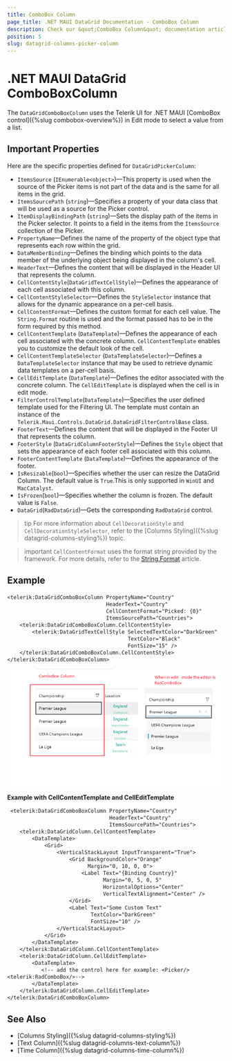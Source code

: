 ```yaml
---
title: ComboBox Column
page_title: .NET MAUI DataGrid Documentation - ComboBox Column
description: Check our &quot;ComboBox Column&quot; documentation article for Telerik DataGrid for .NET MAUI.
position: 5
slug: datagrid-columns-picker-column
---
```


# .NET MAUI DataGrid ComboBoxColumn  

The `DataGridComboBoxColumn` uses the Telerik UI for .NET MAUI [ComboBox control]({%slug combobox-overview%}) in Edit mode to select a value from a list.

## Important Properties

Here are the specific properties defined for `DataGridPickerColumn`:

* `ItemsSource` (`IEnumerable<object>`)&mdash;This property is used when the source of the Picker items is not part of the data and is the same for all items in the grid.
* `ItemsSourcePath` (`string`)&mdash;Specifies a property of your data class that will be used as a source for the Picker control.
* `ItemDisplayBindingPath` (`string`)&mdash;Sets the display path of the items in the Picker selector. It points to a field in the items from the `ItemsSource` collection of the Picker.
* `PropertyName`&mdash;Defines the name of the property of the object type that represents each row within the grid.
* `DataMemberBinding`&mdash;Defines the binding which points to the data member of the underlying object being displayed in the column's cell.
* `HeaderText`&mdash;Defines the content that will be displayed in the Header UI that represents the column.
* `CellContentStyle`(`DataGridTextCellStyle`)&mdash;Defines the appearance of each cell associated with this column. 
* `CellContentStyleSelector`&mdash;Defines the `StyleSelector` instance that allows for the dynamic appearance on a per-cell basis.
* `CellContentFormat`&mdash;Defines the custom format for each cell value. The `String.Format` routine is used and the format passed has to be in the form required by this method.
* `CellContentTemplate` (`DataTemplate`)&mdash;Defines the appearance of each cell associated with the concrete column. `CellContentTemplate` enables you to customize the default look of the cell.
* `CellContentTemplateSelector` (`DataTemplateSelector`)&mdash;Defines a `DataTemplateSelector` instance that may be used to retrieve dynamic data templates on a per-cell basis.
* `CellEditTemplate` (`DataTemplate`)&mdash;Defines the editor associated with the concrete column. The `CellEditTemplate` is displayed when the cell is in edit mode.
* `FilterControlTemplate`(`DataTemplate`)&mdash;Specifies the user defined template used for the Filtering UI. The template must contain an instance of the `Telerik.Maui.Controls.DataGrid.DataGridFilterControlBase` class.
* `FooterText`&mdash;Defines the content that will be displayed in the Footer UI that represents the column.
* `FooterStyle` (`DataGridColumnFooterStyle`)&mdash;Defines the `Style` object that sets the appearance of each footer cell associated with this column.
* `FooterContentTemplate` (`DataTemplate`)&mdash;Defines the appearance of the footer.
* `IsResizable`(`bool`)&mdash;Specifies whether the user can resize the DataGrid Column. The default value is `True`.This is only supported in `WinUI` and `MacCatalyst`.
* `IsFrozen`(`bool`)&mdash;Specifies whether the column is frozen. The default value is `False`.
* `DataGrid`(`RadDataGrid`)&mdash;Gets the corresponding `RadDataGrid` control.

>tip For more information about `CellDecorationStyle` and  `CellDecorationStyleSelector`, refer to the [Columns Styling]({%slug datagrid-columns-styling%}) topic.

>important `CellContentFormat` uses the format string provided by the framework. For more details, refer to the [String.Format](https://docs.microsoft.com/en-us/dotnet/api/system.string.format?view=netframework-4.8) article.

## Example

```XAML
<telerik:DataGridComboBoxColumn PropertyName="Country"
                                HeaderText="Country"
                                CellContentFormat="Picked: {0}"
                                ItemsSourcePath="Countries">
    <telerik:DataGridComboBoxColumn.CellContentStyle>
        <telerik:DataGridTextCellStyle SelectedTextColor="DarkGreen"
                                       TextColor="Black"
                                       FontSize="15" />
    </telerik:DataGridComboBoxColumn.CellContentStyle>
</telerik:DataGridComboBoxColumn>
```

![DataGrid Picker Column](images/pickercolumn-overview.png)

**Example with CellContentTemplate and CellEditTemplate**

```XAML
 <telerik:DataGridComboBoxColumn PropertyName="Country"
                                 HeaderText="Country"
                                 ItemsSourcePath="Countries">
	<telerik:DataGridColumn.CellContentTemplate>
        <DataTemplate>
            <Grid>
                <VerticalStackLayout InputTransparent="True">
                    <Grid BackgroundColor="Orange"
                          Margin="0, 10, 0, 0">
                        <Label Text="{Binding Country}"
                               Margin="0, 5, 0, 5"
                               HorizontalOptions="Center"
                               VerticalTextAlignment="Center" /> 
                    </Grid>
                    <Label Text="Some Custom Text"
                           TextColor="DarkGreen"
                           FontSize="10" />  
                </VerticalStackLayout>
            </Grid>
        </DataTemplate>
    </telerik:DataGridColumn.CellContentTemplate>	
	<telerik:DataGridColumn.CellEditTemplate>
        <DataTemplate>
           <!-- add the control here for example: <Picker/> <telerik:RadComboBox/>-->
        </DataTemplate>
    </telerik:DataGridColumn.CellEditTemplate>						 
</telerik:DataGridComboBoxColumn>
```

## See Also

- [Columns Styling]({%slug datagrid-columns-styling%})
- [Text Column]({%slug datagrid-columns-text-column%})
- [Time Column]({%slug datagrid-columns-time-column%})
